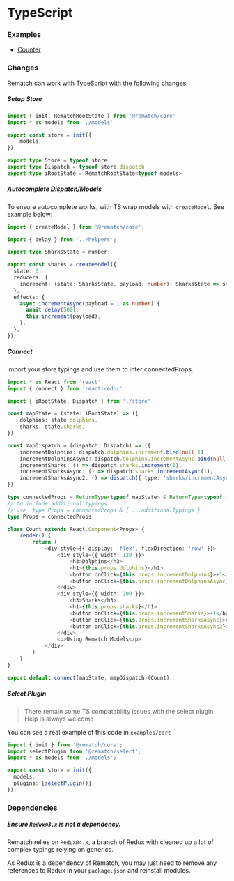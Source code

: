 # TypeScript

### Examples

- [Counter](https://github.com/rematch/rematch/tree/master/examples/ts/count/)

### Changes

Rematch can work with TypeScript with the following changes:

##### Setup Store

```ts
import { init, RematchRootState } from '@rematch/core'
import * as models from './models'

export const store = init({
	models,
})

export type Store = typeof store
export type Dispatch = typeof store.dispatch
export type iRootState = RematchRootState<typeof models>
```

##### Autocomplete Dispatch/Models

To ensure autocomplete works, with TS wrap models with `createModel`. See example below:

```ts
import { createModel } from '@rematch/core';

import { delay } from '../helpers';

export type SharksState = number;

export const sharks = createModel({
  state: 0,
  reducers: {
    increment: (state: SharksState, payload: number): SharksState => state + payload,
  },
  effects: {
    async incrementAsync(payload = 1 as number) {
      await delay(500);
      this.increment(payload);
    },
  },
});
```

##### Connect

import your store typings and use them to infer connectedProps.

```ts
import * as React from 'react'
import { connect } from 'react-redux'

import { iRootState, Dispatch } from './store'

const mapState = (state: iRootState) => ({
	dolphins: state.dolphins,
	sharks: state.sharks,
})

const mapDispatch = (dispatch: Dispatch) => ({
	incrementDolphins: dispatch.dolphins.increment.bind(null,1),
	incrementDolphinsAsync: dispatch.dolphins.incrementAsync.bind(null,1),
	incrementSharks: () => dispatch.sharks.increment(1),
	incrementSharksAsync: () => dispatch.sharks.incrementAsync(1),
	incrementSharksAsync2: () => dispatch({ type: 'sharks/incrementAsync', payload: 2 }),
})

type connectedProps = ReturnType<typeof mapState> & ReturnType<typeof mapDispatch>
// to include additional typings
// use `type Props = connectedProps & { ...additionalTypings }
type Props = connectedProps

class Count extends React.Component<Props> {
	render() {
		return (
			<div style={{ display: 'flex', flexDirection: 'row' }}>
				<div style={{ width: 120 }}>
					<h3>Dolphins</h3>
					<h1>{this.props.dolphins}</h1>
					<button onClick={this.props.incrementDolphins}>+1</button>
					<button onClick={this.props.incrementDolphinsAsync}>Async +1</button>
				</div>
				<div style={{ width: 200 }}>
					<h3>Sharks</h3>
					<h1>{this.props.sharks}</h1>
					<button onClick={this.props.incrementSharks}>+1</button>
					<button onClick={this.props.incrementSharksAsync}>Async +1</button>
					<button onClick={this.props.incrementSharksAsync2}>Async +2</button>
				</div>
				<p>Using Rematch Models</p>
			</div>
		)
	}
}

export default connect(mapState, mapDispatch)(Count)

```

##### Select Plugin

> There remain some TS compatability issues with the select plugin. Help is always welcome

You can see a real example of this code in `examples/cart`

```ts
import { init } from '@rematch/core';
import selectPlugin from '@rematch/select';
import * as models from './models';

export const store = init({
  models,
  plugins: [selectPlugin()],
});
```

### Dependencies

##### Ensure `Redux@3.x` is not a dependency. 

Rematch relies on `Redux@4.x`, a branch of Redux with cleaned up a lot of complex typings relying on generics.

As Redux is a dependency of Rematch, you may just need to remove any references to Redux in your `package.json` and reinstall modules.
